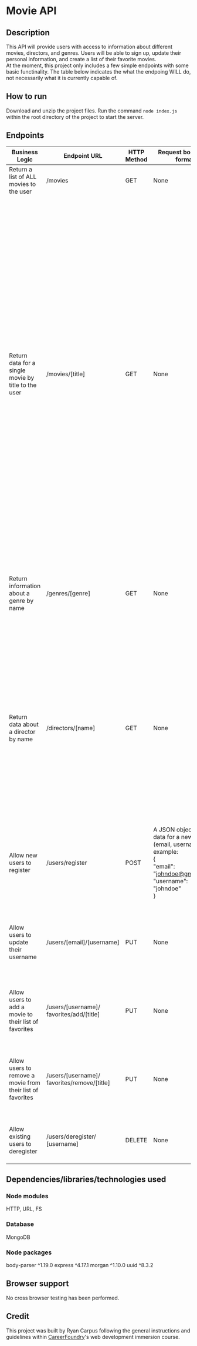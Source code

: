 # Movie API

## Description
This API will provide users with access to information about different movies, directors, and genres. Users will be able to sign up, update their personal information, and create a list of their favorite movies.  
At the moment, this project only includes a few simple endpoints with some basic functinality. The table below indicates the what the endpoing WILL do, not necessarily what it is currently capable of.

## How to run
Download and unzip the project files. Run the command `node index.js` within the root directory of the project to start the server.

## Endpoints
|Business Logic|Endpoint URL|HTTP Method|Request body data format|Response body data format|
| --- | --- | --- | --- | ---| 
| Return a list of ALL movies to the user | /movies | GET | None | A JSON object holding data about all the movies |
| Return data for a single movie by title to the user | /movies/\[title\] | GET | None | A JSON object holding data about a single movie, containing an ID, title, description, genre, director, image URL, and flag for is-featured  <br>example:<br>{<br>"\_id": 1,  <br>"title": "The Lion King",  <br>"description": "Animated lions perform Hamlet",  <br>"genre": {  <br>"\_id" : 4,  <br>"name" : "animated",  <br>"description" : "movies made by drawing lots of pictures and then talking on top of them"  <br>}  <br>"director": {  <br>"\_id" : 2,  <br>"name" : "Rob Minkoff",  <br>"bio" : "Robert Ralph Minkoff is an American filmmaker. He is known for co-directing the Academy Award-winning Disney animated feature The Lion King, along with directing Stuart Little, Stuart Little 2, The Haunted Mansion, The Forbidden Kingdom, and Mr. Peabody & Sherman.",  <br>"birthYear" : 1962  <br>}  <br>"imageUrl": "theLionKing.png",  <br>"featured": true;  <br>} |
| Return information about a genre by name | /genres/\[genre\] | GET | None | A JSON object holding a description of the requested genre<br>example:<br>{<br>"\_id": 3,  <br>"name": "horror",  <br>"description": "Movies that make you scared." <br>} |
| Return data about a director by name | /directors/\[name\] | GET | None | A JSON object holding data about about the requested director (id, bio, birth year, death year if dead) <br> example:  <br>{<br>"\_id" : 6,<br>"name": "Tetsuya Nomura"<br>"bio": "Tetsuya Nomura is a Japanese video game artist, designer and director working for Square Enix. He designed characters for the Final Fantasy series, debuting with Final Fantasy VI and continuing with various later installments."<br>"birth-year": 1970<br>} |
| Allow new users to register | /users/register | POST | A JSON object holding data for a new user (email, username) example:  <br>{  <br>"email": "johndoe@gmail.com",  <br>"username": "johndoe"  <br>} | A JSON object holding data for the new user (id, email, username)  <br>example:  <br>{<br> "\_id": "23",<br>"email": "johndoe@gmail.com",  <br>"username": "johndoe"  <br>}  |
| Allow users to update their username | /users/\[email\]/\[username\] | PUT | None |A text message indicating the email/username combination that was updated  <br>example:  <br>"New username for email address johndoe@gmail.com: johnnydee" |
| Allow users to add a movie to their list of favorites | /users/\[username\]/<br>favorites/add/\[title\] | PUT | None | A text message indicating the movie that was added to the user's favorites  <br>example:  <br>"Movie: The Lion King was added to favorites for user: johnnydee"
| Allow users to remove a movie from their list of favorites | /users/\[username\]/<br>favorites/remove/\[title\] | PUT | None | A text message indicating the movie that was removed from the user's favorites  <br>example:  <br>"Movie: The Lion King was removed from favorites for user: johnnydee" |
|Allow existing users to deregister | /users/deregister/<br>\[username\] | DELETE | None | A text message indicating that a user email was removed  <br>example:  <br>"User account has been removed"|

## Dependencies/libraries/technologies used
### Node modules
HTTP, URL, FS
### Database
MongoDB
### Node packages
body-parser ^1.19.0
express ^4.17.1
morgan ^1.10.0
uuid ^8.3.2

## Browser support
No cross browser testing has been performed.

## Credit
This project was built by Ryan Carpus following the general instructions and guidelines within [CareerFoundry](https://careerfoundry.com/)'s web development immersion course.
